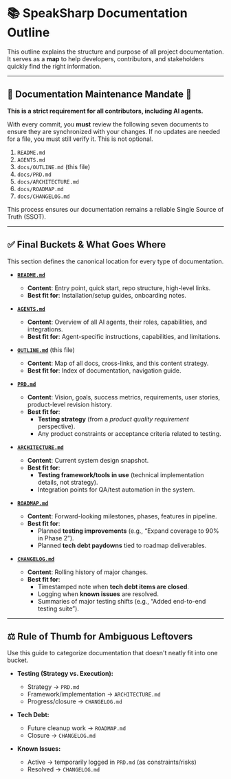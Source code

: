 # 📚 SpeakSharp Documentation Outline

This outline explains the structure and purpose of all project documentation.
It serves as a **map** to help developers, contributors, and stakeholders quickly find the right information.

---

## 🚨 Documentation Maintenance Mandate 🚨

**This is a strict requirement for all contributors, including AI agents.**

With every commit, you **must** review the following seven documents to ensure they are synchronized with your changes. If no updates are needed for a file, you must still verify it. This is not optional.

1.  `README.md`
2.  `AGENTS.md`
3.  `docs/OUTLINE.md` (this file)
4.  `docs/PRD.md`
5.  `docs/ARCHITECTURE.md`
6.  `docs/ROADMAP.md`
7.  `docs/CHANGELOG.md`

This process ensures our documentation remains a reliable Single Source of Truth (SSOT).

---

## ✅ Final Buckets & What Goes Where

This section defines the canonical location for every type of documentation.

*   **[`README.md`](./README.md)**
    *   **Content**: Entry point, quick start, repo structure, high-level links.
    *   **Best fit for**: Installation/setup guides, onboarding notes.

*   **[`AGENTS.md`](../AGENTS.md)**
    *   **Content**: Overview of all AI agents, their roles, capabilities, and integrations.
    *   **Best fit for**: Agent-specific instructions, capabilities, and limitations.

*   **[`OUTLINE.md`](./OUTLINE.md)** (this file)
    *   **Content**: Map of all docs, cross-links, and this content strategy.
    *   **Best fit for**: Index of documentation, navigation guide.

*   **[`PRD.md`](./PRD.md)**
    *   **Content**: Vision, goals, success metrics, requirements, user stories, product-level revision history.
    *   **Best fit for**:
        *   **Testing strategy** (from a *product quality requirement* perspective).
        *   Any product constraints or acceptance criteria related to testing.

*   **[`ARCHITECTURE.md`](./ARCHITECTURE.md)**
    *   **Content**: Current system design snapshot.
    *   **Best fit for**:
        *   **Testing framework/tools in use** (technical implementation details, not strategy).
        *   Integration points for QA/test automation in the system.

*   **[`ROADMAP.md`](./ROADMAP.md)**
    *   **Content**: Forward-looking milestones, phases, features in pipeline.
    *   **Best fit for**:
        *   Planned **testing improvements** (e.g., “Expand coverage to 90% in Phase 2”).
        *   Planned **tech debt paydowns** tied to roadmap deliverables.

*   **[`CHANGELOG.md`](./CHANGELOG.md)**
    *   **Content**: Rolling history of major changes.
    *   **Best fit for**:
        *   Timestamped note when **tech debt items are closed**.
        *   Logging when **known issues** are resolved.
        *   Summaries of major testing shifts (e.g., “Added end-to-end testing suite”).

---

## ⚖️ Rule of Thumb for Ambiguous Leftovers

Use this guide to categorize documentation that doesn't neatly fit into one bucket.

*   **Testing (Strategy vs. Execution):**
    *   Strategy → `PRD.md`
    *   Framework/implementation → `ARCHITECTURE.md`
    *   Progress/closure → `CHANGELOG.md`

*   **Tech Debt:**
    *   Future cleanup work → `ROADMAP.md`
    *   Closure → `CHANGELOG.md`

*   **Known Issues:**
    *   Active → temporarily logged in `PRD.md` (as constraints/risks)
    *   Resolved → `CHANGELOG.md`
